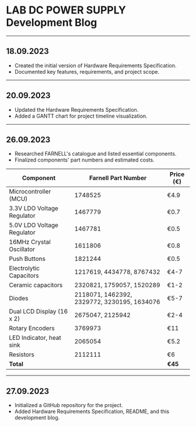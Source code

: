 # LAB DC POWER SUPPLY Development Blog

---

## 18.09.2023

- Created the initial version of Hardware Requirements Specification.
- Documented key features, requirements, and project scope.

---

## 20.09.2023

- Updated the Hardware Requirements Specification.
- Added a GANTT chart for project timeline visualization.

---

## 26.09.2023

- Researched FARNELL's catalogue and listed essential components.
- Finalized components' part numbers and estimated costs.


| Component                  | Farnell Part Number                         | Price (€)    |
|----------------------------|---------------------------------------------|--------------|
| Microcontroller (MCU)      | 1748525                                     | €4.9        |
| 3.3V LDO Voltage Regulator | 1467779                                     | €0.7        |
| 5.0V LDO Voltage Regulator | 1467781                                     | €0.5        |
| 16MHz Crystal Oscillator   | 1611806                                     | €0.8        |
| Push Buttons               | 1821244                                     | €0.5        |
| Electrolytic Capacitors    | 1217619, 4434778, 8767432                   | €4-7        |
| Ceramic capacitors         | 2320821, 1759057, 1520289                   | €1-2        |
| Diodes                     | 2118071, 1462392, 2329772, 3230195, 1634076 | €5-7        |
| Dual LCD Display (16 x 2)  | 2675047, 2125942                                   | €2-4        |
| Rotary Encoders            | 3769973                                     | €11         |
| LED Indicator, heat sink   | 2065054                                     | €5.2        |
| Resistors                  | 2112111                                     | €6          |
| **Total**                  |                                             | **€45**     |


---

## 27.09.2023

- Initialized a GitHub repository for the project.
- Added Hardware Requirements Specification, README, and this development blog.

